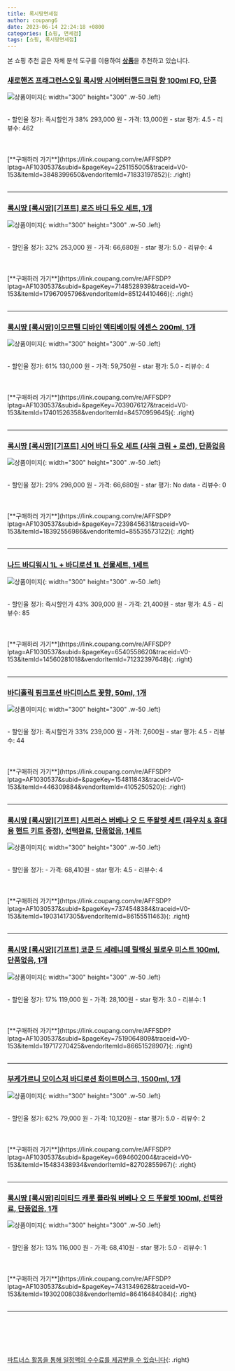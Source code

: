 ```yaml
---
title: 록시땅면세점
author: coupang6
date: 2023-06-14 22:24:18 +0800
categories: [쇼핑, 면세점]
tags: [쇼핑, 록시땅면세점]
---
```


본 쇼핑 추천 글은 자체 분석 도구를 이용하여 [**상품**](https://link.coupang.com/a/bao1ui)을 추천하고 있습니다.

### [새로핸즈 프래그런스오일 록시땅 시어버터핸드크림 향 100ml FO, 단품](https://link.coupang.com/re/AFFSDP?lptag=AF1030537&subid=&pageKey=2251155005&traceid=V0-153&itemId=3848399650&vendorItemId=71833197852)

![상품이미지](https://thumbnail8.coupangcdn.com/thumbnails/remote/230x230ex/image/vendor_inventory/d603/66594190f351785bfda558938ab46f25e139e05f1949a438a180cc979e8e.jpg){: width="300" height="300" .w-50 .left}


<br>
- 할인율 정가: 즉시할인가 38%  293,000   원
- 가격: 13,000원
- star 평가: 4.5
- 리뷰수: 462
<br>
<br>
<br>
<br>
[**구매하러 가기**](https://link.coupang.com/re/AFFSDP?lptag=AF1030537&subid=&pageKey=2251155005&traceid=V0-153&itemId=3848399650&vendorItemId=71833197852){: .right}
<br>
<br>

---

### [록시땅 [록시땅][기프트] 로즈 바디 듀오 세트, 1개](https://link.coupang.com/re/AFFSDP?lptag=AF1030537&subid=&pageKey=7148528939&traceid=V0-153&itemId=17967095796&vendorItemId=85124410466)

![상품이미지](https://thumbnail8.coupangcdn.com/thumbnails/remote/230x230ex/image/vendor_inventory/c7f2/b0e81aed322f44b3d02d48ffc62dd05c924997817a2aa605b55a48a22a76.jpg){: width="300" height="300" .w-50 .left}


<br>
- 할인율 정가: 32%  253,000   원
- 가격: 66,680원
- star 평가: 5.0
- 리뷰수: 4
<br>
<br>
<br>
<br>
[**구매하러 가기**](https://link.coupang.com/re/AFFSDP?lptag=AF1030537&subid=&pageKey=7148528939&traceid=V0-153&itemId=17967095796&vendorItemId=85124410466){: .right}
<br>
<br>

---

### [록시땅 [록시땅]이모르뗄 디바인 액티베이팅 에센스 200ml, 1개](https://link.coupang.com/re/AFFSDP?lptag=AF1030537&subid=&pageKey=7039076127&traceid=V0-153&itemId=17401526358&vendorItemId=84570959645)

![상품이미지](https://thumbnail9.coupangcdn.com/thumbnails/remote/230x230ex/image/vendor_inventory/f9d3/7e86bcaae7c1b6764158875ca5e89e795358119b0539aec5a95349b83054.jpg){: width="300" height="300" .w-50 .left}


<br>
- 할인율 정가: 61%  130,000   원
- 가격: 59,750원
- star 평가: 5.0
- 리뷰수: 4
<br>
<br>
<br>
<br>
[**구매하러 가기**](https://link.coupang.com/re/AFFSDP?lptag=AF1030537&subid=&pageKey=7039076127&traceid=V0-153&itemId=17401526358&vendorItemId=84570959645){: .right}
<br>
<br>

---

### [록시땅 [록시땅][기프트] 시어 바디 듀오 세트 (샤워 크림 + 로션), 단품없음](https://link.coupang.com/re/AFFSDP?lptag=AF1030537&subid=&pageKey=7239845631&traceid=V0-153&itemId=18392556986&vendorItemId=85535573122)

![상품이미지](https://thumbnail10.coupangcdn.com/thumbnails/remote/230x230ex/image/vendor_inventory/a97b/d1a4aeb3008391e1d44e8a11279c5aaf2d9fb16899d09d0e2c5ca018bf5e.jpg){: width="300" height="300" .w-50 .left}


<br>
- 할인율 정가: 29%  298,000   원
- 가격: 66,680원
- star 평가: No data
- 리뷰수: 0
<br>
<br>
<br>
<br>
[**구매하러 가기**](https://link.coupang.com/re/AFFSDP?lptag=AF1030537&subid=&pageKey=7239845631&traceid=V0-153&itemId=18392556986&vendorItemId=85535573122){: .right}
<br>
<br>

---

### [나드 바디워시 1L + 바디로션 1L 선물세트, 1세트](https://link.coupang.com/re/AFFSDP?lptag=AF1030537&subid=&pageKey=6540558620&traceid=V0-153&itemId=14560281018&vendorItemId=71232397648)

![상품이미지](https://thumbnail8.coupangcdn.com/thumbnails/remote/230x230ex/image/retail/images/2020/07/14/17/6/7f60e45e-b700-4fe3-a48e-7f06511f96a0.jpg){: width="300" height="300" .w-50 .left}


<br>
- 할인율 정가: 즉시할인가 43%  309,000   원
- 가격: 21,400원
- star 평가: 4.5
- 리뷰수: 85
<br>
<br>
<br>
<br>
[**구매하러 가기**](https://link.coupang.com/re/AFFSDP?lptag=AF1030537&subid=&pageKey=6540558620&traceid=V0-153&itemId=14560281018&vendorItemId=71232397648){: .right}
<br>
<br>

---

### [바디홀릭 핑크포션 바디미스트 꽃향, 50ml, 1개](https://link.coupang.com/re/AFFSDP?lptag=AF1030537&subid=&pageKey=154811843&traceid=V0-153&itemId=446309884&vendorItemId=4105250520)

![상품이미지](https://thumbnail10.coupangcdn.com/thumbnails/remote/230x230ex/image/retail/images/2018/11/06/11/4/dc315e72-f809-4739-a60c-1512ffd9f73d.jpg){: width="300" height="300" .w-50 .left}


<br>
- 할인율 정가: 즉시할인가 33%  239,000   원
- 가격: 7,600원
- star 평가: 4.5
- 리뷰수: 44
<br>
<br>
<br>
<br>
[**구매하러 가기**](https://link.coupang.com/re/AFFSDP?lptag=AF1030537&subid=&pageKey=154811843&traceid=V0-153&itemId=446309884&vendorItemId=4105250520){: .right}
<br>
<br>

---

### [록시땅 [록시땅][기프트] 시트러스 버베나 오 드 뚜왈렛 세트 (파우치 & 휴대용 핸드 키트 증정), 선택완료, 단품없음, 1세트](https://link.coupang.com/re/AFFSDP?lptag=AF1030537&subid=&pageKey=7374548384&traceid=V0-153&itemId=19031417305&vendorItemId=86155511463)

![상품이미지](https://thumbnail10.coupangcdn.com/thumbnails/remote/230x230ex/image/vendor_inventory/23d6/67fd6c7a1eaa59e64cdb1ee75a667b2981645b7206ae222bc148aafb613c.jpg){: width="300" height="300" .w-50 .left}


<br>
- 할인율 정가: 
- 가격: 68,410원
- star 평가: 4.5
- 리뷰수: 4
<br>
<br>
<br>
<br>
[**구매하러 가기**](https://link.coupang.com/re/AFFSDP?lptag=AF1030537&subid=&pageKey=7374548384&traceid=V0-153&itemId=19031417305&vendorItemId=86155511463){: .right}
<br>
<br>

---

### [록시땅 [록시땅][기프트] 코쿤 드 세레니떼 릴랙싱 필로우 미스트 100ml, 단품없음, 1개](https://link.coupang.com/re/AFFSDP?lptag=AF1030537&subid=&pageKey=7519064809&traceid=V0-153&itemId=19717270425&vendorItemId=86651528907)

![상품이미지](https://thumbnail8.coupangcdn.com/thumbnails/remote/230x230ex/image/vendor_inventory/ee8d/1a02779eacba5f9caa4cca66cd7f39f55ba1d596e3f7cc2705b3ee8241f5.png){: width="300" height="300" .w-50 .left}


<br>
- 할인율 정가: 17%  119,000   원
- 가격: 28,100원
- star 평가: 3.0
- 리뷰수: 1
<br>
<br>
<br>
<br>
[**구매하러 가기**](https://link.coupang.com/re/AFFSDP?lptag=AF1030537&subid=&pageKey=7519064809&traceid=V0-153&itemId=19717270425&vendorItemId=86651528907){: .right}
<br>
<br>

---

### [부케가르니 모이스처 바디로션 화이트머스크, 1500ml, 1개](https://link.coupang.com/re/AFFSDP?lptag=AF1030537&subid=&pageKey=6694602004&traceid=V0-153&itemId=15483438934&vendorItemId=82702855967)

![상품이미지](https://thumbnail6.coupangcdn.com/thumbnails/remote/230x230ex/image/rs_quotation_api/ptmoweop/2c09cb29a1a24d7b91fbfde5ba523a8c.jpg){: width="300" height="300" .w-50 .left}


<br>
- 할인율 정가: 62%  79,000   원
- 가격: 10,120원
- star 평가: 5.0
- 리뷰수: 2
<br>
<br>
<br>
<br>
[**구매하러 가기**](https://link.coupang.com/re/AFFSDP?lptag=AF1030537&subid=&pageKey=6694602004&traceid=V0-153&itemId=15483438934&vendorItemId=82702855967){: .right}
<br>
<br>

---

### [록시땅 [록시땅]리미티드 캐롯 플라워 버베나 오 드 뚜왈렛 100ml, 선택완료, 단품없음, 1개](https://link.coupang.com/re/AFFSDP?lptag=AF1030537&subid=&pageKey=7431349628&traceid=V0-153&itemId=19302008038&vendorItemId=86416484084)

![상품이미지](https://thumbnail6.coupangcdn.com/thumbnails/remote/230x230ex/image/vendor_inventory/c54d/59da2c266a67be65ad7c94bb0effd2ca0bf435039ce3641adcef9be384e7.jpg){: width="300" height="300" .w-50 .left}


<br>
- 할인율 정가: 13%  116,000   원
- 가격: 68,410원
- star 평가: 5.0
- 리뷰수: 1
<br>
<br>
<br>
<br>
[**구매하러 가기**](https://link.coupang.com/re/AFFSDP?lptag=AF1030537&subid=&pageKey=7431349628&traceid=V0-153&itemId=19302008038&vendorItemId=86416484084){: .right}
<br>
<br>

---
<br><br><br><br><br> [파트너스 활동을 통해 일정액의 수수료를 제공받을 수 있습니다](https://link.coupang.com/a/bao1ui){: .right}